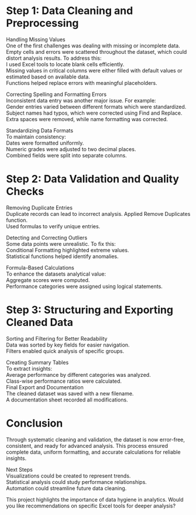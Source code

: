 # Step 1: Data Cleaning and Preprocessing  

Handling Missing Values  
One of the first challenges was dealing with missing or incomplete data. Empty cells and errors were scattered throughout the dataset, which could distort analysis results. To address this:  
I used Excel tools to locate blank cells efficiently.  
Missing values in critical columns were either filled with default values or estimated based on available data.  
Functions helped replace errors with meaningful placeholders.  

Correcting Spelling and Formatting Errors  
Inconsistent data entry was another major issue. For example:  
Gender entries varied between different formats which were standardized.  
Subject names had typos, which were corrected using Find and Replace.  
Extra spaces were removed, while name formatting was corrected.  

Standardizing Data Formats  
To maintain consistency:  
Dates were formatted uniformly.  
Numeric grades were adjusted to two decimal places.  
Combined fields were split into separate columns.  


# Step 2: Data Validation and Quality Checks  

Removing Duplicate Entries  
Duplicate records can lead to incorrect analysis.
Applied Remove Duplicates function.  
Used formulas to verify unique entries.  

Detecting and Correcting Outliers  
Some data points were unrealistic. To fix this:  
Conditional Formatting highlighted extreme values.  
Statistical functions helped identify anomalies.  

Formula-Based Calculations  
To enhance the datasets analytical value:  
Aggregate scores were computed.  
Performance categories were assigned using logical statements.  
# Step 3: Structuring and Exporting Cleaned Data  

Sorting and Filtering for Better Readability  
Data was sorted by key fields for easier navigation.  
Filters enabled quick analysis of specific groups.  

Creating Summary Tables  
To extract insights:  
Average performance by different categories was analyzed.  
Class-wise performance ratios were calculated.  
Final Export and Documentation  
The cleaned dataset was saved with a new filename.  
A documentation sheet recorded all modifications.  

# Conclusion  
Through systematic cleaning and validation, the dataset is now error-free, consistent, and ready for advanced analysis. This process ensured complete data, uniform formatting, and accurate calculations for reliable insights.  

Next Steps  
Visualizations could be created to represent trends.  
Statistical analysis could study performance relationships.  
Automation could streamline future data cleaning.  

This project highlights the importance of data hygiene in analytics. Would you like recommendations on specific Excel tools for deeper analysis?
